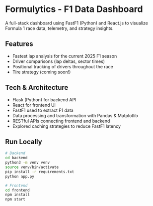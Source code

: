 # Formulytics - F1 Data Dashboard 

A full-stack dashboard using FastF1 (Python) and React.js to visualize Formula 1 race data, telemetry, and strategy insights.

## Features
- Fastest lap analysis for the current 2025 F1 season
- Driver comparisons (lap deltas, sector times)
- Positional tracking of drivers throughout the race
- Tire strategy (coming soon!)

## Tech  & Architecture
- Flask (Python) for backend API
- React for frontend UI
- FastF1 used to extract F1 data 
- Data processing and transformation with Pandas & Matplotlib
- RESTful APIs connecting frontend and backend
- Explored caching strategies to reduce FastF1 latency


## Run Locally
```bash
# Backend
cd backend
python3 -m venv venv
source venv/bin/activate
pip install -r requirements.txt
python app.py

# Frontend
cd frontend
npm install
npm start
